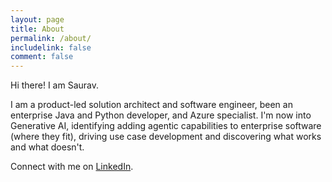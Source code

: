 ```yaml
---
layout: page
title: About
permalink: /about/
includelink: false
comment: false
---
```


Hi there! I am Saurav.

I am a product-led solution architect and software engineer, been an enterprise Java and Python developer, and Azure specialist. I'm now into Generative AI, identifying adding agentic capabilities to enterprise software (where they fit), driving use case development and discovering what works and what doesn't.

Connect with me on [LinkedIn](https://www.linkedin.com/in/sauravdey/).

